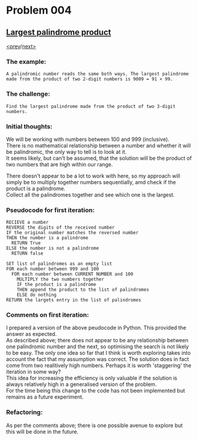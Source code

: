 # Problem 004

## [Largest palindrome product](https://projecteuler.net/problem=4)

[<prev](./../DIR003_largest_prime_factor/README.md)/[next>](./../DIR005_smallest_multiple/README.md) 

### The example:
`A palindromic number reads the same both ways. The largest palindrome made from the product of two 2-digit numbers is 9009 = 91 × 99.`

### The challenge:
`Find the largest palindrome made from the product of two 3-digit numbers.`

### Initial thoughts:
We will be working with numbers between 100 and 999 (inclusive).\
There is no mathematical relationship between a number and whether it will be palindromic, the only way to tell is to look at it.\
It seems likely, but can't be assumed, that the solution will be the product of two numbers that are high within our range.

There doesn't appear to be a lot to work with here, so my approach will simply be to multiply together numbers sequentially, amd check if the product is a palindrome.\
Collect all the palindromes together and see which one is the largest.

### Pseudocode for first iteration:
```
RECIEVE a number
REVERSE the digits of the received number
IF the original number matches the reversed number
THEN the number is a palindrome
  RETURN True
ELSE the number is not a palindrome
  RETURN false
```
```
SET list of palindromes as an empty list
FOR each number between 999 and 100
  FOR each number between CURRENT NUMBER and 100
    MULTIPLY the two numbers together
    IF the product is a palindrome
    THEN append the product to the list of palindromes
    ELSE do nothing
RETURN the largets entry in the list of palindromes
```

### Comments on first iteration:
I prepared a version of the above peudocode in Python. This provided the answer as expected.\
As described above; there does not appear to be any relationship between one palindromic number and the next, so optimising the search is not likely to be easy. The only one idea so far that I think is worth exploring takes into account the fact that my assumption was correct. The solution does in fact come from two realitively high numbers. Perhaps it is worth 'staggering' the iteration in some way? \
This idea for increasing the efficiency is only valuable if the solution is always relatively high in a generalised version of the problem. \
For the time being this change to the code has not been implemented but remains as a future experiment. 

### Refactoring:
As per the comments above; there is one possible avenue to explore but this will be done in the future.
